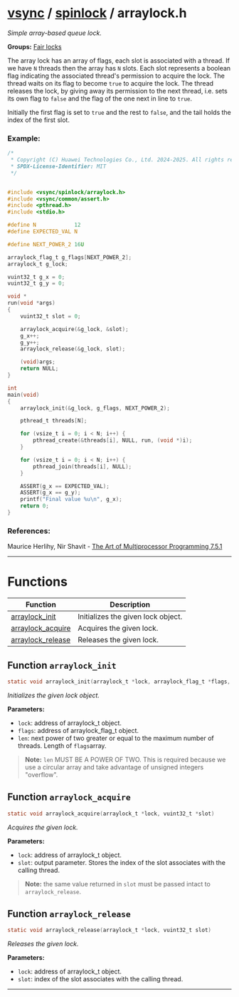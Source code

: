 #  [vsync](../README.md) / [spinlock](README.md) / arraylock.h
_Simple array-based queue lock._ 

**Groups:** [Fair locks](GROUP_fair_lock.md)

The array lock has an array of flags, each slot is associated with a thread. If we have `N` threads then the array has `N` slots. Each slot represents a boolean flag indicating the associated thread's permission to acquire the lock. The thread waits on its flag to become `true` to acquire the lock. The thread releases the lock, by giving away its permission to the next thread, i.e. sets its own flag to `false` and the flag of the one next in line to `true`.

Initially the first flag is set to `true` and the rest to `false`, and the tail holds the index of the first slot.


### Example:



```c
/*
 * Copyright (C) Huawei Technologies Co., Ltd. 2024-2025. All rights reserved.
 * SPDX-License-Identifier: MIT
 */


#include <vsync/spinlock/arraylock.h>
#include <vsync/common/assert.h>
#include <pthread.h>
#include <stdio.h>

#define N            12
#define EXPECTED_VAL N

#define NEXT_POWER_2 16U

arraylock_flag_t g_flags[NEXT_POWER_2];
arraylock_t g_lock;

vuint32_t g_x = 0;
vuint32_t g_y = 0;

void *
run(void *args)
{
    vuint32_t slot = 0;

    arraylock_acquire(&g_lock, &slot);
    g_x++;
    g_y++;
    arraylock_release(&g_lock, slot);

    (void)args;
    return NULL;
}

int
main(void)
{
    arraylock_init(&g_lock, g_flags, NEXT_POWER_2);

    pthread_t threads[N];

    for (vsize_t i = 0; i < N; i++) {
        pthread_create(&threads[i], NULL, run, (void *)i);
    }

    for (vsize_t i = 0; i < N; i++) {
        pthread_join(threads[i], NULL);
    }

    ASSERT(g_x == EXPECTED_VAL);
    ASSERT(g_x == g_y);
    printf("Final value %u\n", g_x);
    return 0;
}
```




### References:

Maurice Herlihy, Nir Shavit - [The Art of Multiprocessor Programming 7.5.1](https://dl.acm.org/doi/pdf/10.5555/2385452) 

---
# Functions 

| Function | Description |
|---|---|
| [arraylock_init](arraylock.h.md#function-arraylock_init) | Initializes the given lock object.  |
| [arraylock_acquire](arraylock.h.md#function-arraylock_acquire) | Acquires the given lock.  |
| [arraylock_release](arraylock.h.md#function-arraylock_release) | Releases the given lock.  |

##  Function `arraylock_init`

```c
static void arraylock_init(arraylock_t *lock, arraylock_flag_t *flags, const vuint32_t len)
``` 
_Initializes the given lock object._ 




**Parameters:**

- `lock`: address of arraylock_t object. 
- `flags`: address of arraylock_flag_t object. 
- `len`: next power of two greater or equal to the maximum number of threads. Length of `flags`array.


> **Note:** `len` MUST BE A POWER OF TWO. This is required because we use a circular array and take advantage of unsigned integers "overflow". 


##  Function `arraylock_acquire`

```c
static void arraylock_acquire(arraylock_t *lock, vuint32_t *slot)
``` 
_Acquires the given lock._ 




**Parameters:**

- `lock`: address of arraylock_t object. 
- `slot`: output parameter. Stores the index of the slot associates with the calling thread.


> **Note:** the same value returned in `slot` must be passed intact to `arraylock_release`. 


##  Function `arraylock_release`

```c
static void arraylock_release(arraylock_t *lock, vuint32_t slot)
``` 
_Releases the given lock._ 




**Parameters:**

- `lock`: address of arraylock_t object. 
- `slot`: index of the slot associates with the calling thread. 





---
